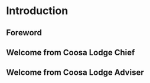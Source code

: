 # Introduction

## Foreword

## Welcome from Coosa Lodge Chief

## Welcome from Coosa Lodge Adviser

